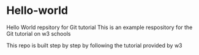 # Hello-world

Hello World repsitory for Git tutorial
This is an example respository for the Git tutorial on w3 schools

This repo is built step by step by following the tutorial provided by w3
